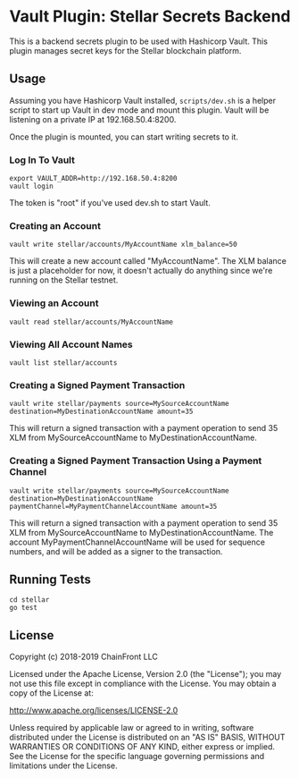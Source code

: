 # Vault Plugin: Stellar Secrets Backend

This is a backend secrets plugin to be used with Hashicorp Vault. This plugin manages secret keys for the Stellar blockchain platform.

## Usage

Assuming you have Hashicorp Vault installed, `scripts/dev.sh` is a helper script to start up Vault in dev mode and mount this plugin.
Vault will be listening on a private IP at 192.168.50.4:8200.

Once the plugin is mounted, you can start writing secrets to it.

### Log In To Vault

```
export VAULT_ADDR=http://192.168.50.4:8200
vault login
```


The token is "root" if you've used dev.sh to start Vault.

### Creating an Account

`vault write stellar/accounts/MyAccountName xlm_balance=50`

This will create a new account called "MyAccountName". The XLM balance is just a placeholder for now, 
it doesn't actually do anything since we're running on the Stellar testnet.

### Viewing an Account

`vault read stellar/accounts/MyAccountName`

### Viewing All Account Names

`vault list stellar/accounts`

### Creating a Signed Payment Transaction

`vault write stellar/payments source=MySourceAccountName destination=MyDestinationAccountName amount=35`

This will return a signed transaction with a payment operation to send 35 XLM from MySourceAccountName to MyDestinationAccountName.

### Creating a Signed Payment Transaction Using a Payment Channel

`vault write stellar/payments source=MySourceAccountName destination=MyDestinationAccountName paymentChannel=MyPaymentChannelAccountName amount=35`

This will return a signed transaction with a payment operation to send 35 XLM from MySourceAccountName to MyDestinationAccountName. 
The account MyPaymentChannelAccountName will be used for sequence numbers, and 
will be added as a signer to the transaction.

## Running Tests

```
cd stellar
go test
```


## License

Copyright (c) 2018-2019 ChainFront LLC

Licensed under the Apache License, Version 2.0 (the "License");
you may not use this file except in compliance with the License.
You may obtain a copy of the License at:

http://www.apache.org/licenses/LICENSE-2.0

Unless required by applicable law or agreed to in writing, software
distributed under the License is distributed on an "AS IS" BASIS,
WITHOUT WARRANTIES OR CONDITIONS OF ANY KIND, either express or implied.
See the License for the specific language governing permissions and
limitations under the License.
